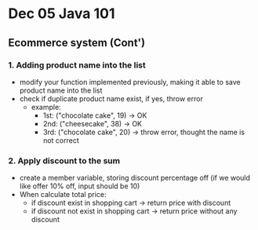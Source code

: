 # Dec 05 Java 101

## Ecommerce system (Cont')

### 1. Adding product name into the list

- modify your function implemented previously, making it able to save product name into the list
- check if duplicate product name exist, if yes, throw error
  - example:
    - 1st: ("chocolate cake", 19) -> OK
    - 2nd: ("cheesecake", 38) -> OK
    - 3rd: ("chocolate cake", 20) -> throw error, thought the name is not correct

### 2. Apply discount to the sum
- create a member variable, storing discount percentage off (if we would like offer 10% off, input should be 10)
- When calculate total price:
  - if discount exist in shopping cart -> return price with discount
  - if discount not exist in shopping cart -> return price without any discount


